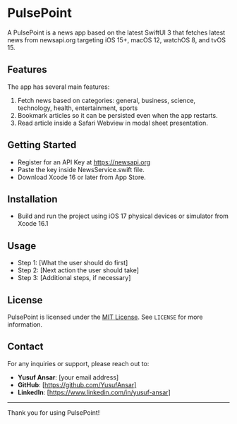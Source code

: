 # PulsePoint

A PulsePoint is a news app based on the latest SwiftUI 3 that fetches latest news from newsapi.org targeting iOS 15+, macOS 12, watchOS 8, and tvOS 15.

## Features
The app has several main features:
1. Fetch news based on categories: general, business, science, technology, health, entertainment, sports
2. Bookmark articles so it can be persisted even when the app restarts.
3. Read article inside a Safari Webview in modal sheet presentation.

## Getting Started
- Register for an API Key at https://newsapi.org
- Paste the key inside NewsService.swift file.
- Download Xcode 16 or later from App Store.

## Installation
- Build and run the project using iOS 17 physical devices or simulator from Xcode 16.1




## Usage

- Step 1: [What the user should do first]
- Step 2: [Next action the user should take]
- Step 3: [Additional steps, if necessary]


## License

PulsePoint is licensed under the [MIT License](LICENSE). See `LICENSE` for more information.

## Contact

For any inquiries or support, please reach out to:

- **Yusuf Ansar**: [your email address]
- **GitHub**: [https://github.com/YusufAnsar]
- **LinkedIn**: [https://www.linkedin.com/in/yusuf-ansar]

---

Thank you for using PulsePoint!
